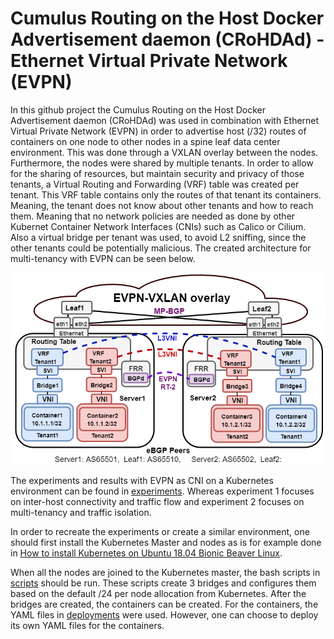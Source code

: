 # Cumulus Routing on the Host Docker Advertisement daemon (CRoHDAd) - Ethernet Virtual Private Network (EVPN)
In this github project the Cumulus Routing on the Host Docker Advertisement daemon (CRoHDAd) was used in combination with Ethernet Virtual Private Network (EVPN) in order to advertise host (/32) routes of containers on one node to other nodes in a spine leaf data center environment. This was done through a VXLAN overlay between the nodes. Furthermore, the nodes were shared by multiple tenants. In order to allow for the sharing of resources, but maintain security and privacy of those tenants, a Virtual Routing and Forwarding (VRF) table was created per tenant. This VRF table contains only the routes of that tenant its containers. Meaning, the tenant does not know about other tenants and how to reach them. Meaning that no network policies are needed as done by other Kubernet Container Network Interfaces (CNIs) such as Calico or Cilium. Also a virtual bridge per tenant was used, to avoid L2 sniffing, since the other tenants could be potentially malicious. The created architecture for multi-tenancy with EVPN can be seen below.


![image](images/Architecture.png)


The experiments and results with EVPN as CNI on a Kubernetes environment can be found in [experiments](experiments). Whereas experiment 1 focuses on inter-host connectivity and traffic flow and experiment 2 focuses on multi-tenancy and traffic isolation.

In order to recreate the experiments or create a similar environment, one should first install the Kubernetes Master and nodes as is for example done in [How to install Kubernetes on Ubuntu 18.04 Bionic Beaver Linux](https://linuxconfig.org/how-to-install-kubernetes-on-ubuntu-18-04-bionic-beaver-linux).

When all the nodes are joined to the Kubernetes master, the bash scripts in [scripts]() should be run. These scripts create 3 bridges and configures them based on the default /24 per node allocation from Kubernetes. After the bridges are created, the containers can be created. For the containers, the YAML files in [deployments]() were used. However, one can choose to deploy its own YAML files for the containers.
